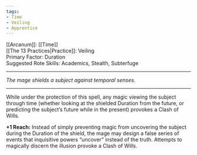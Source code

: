```yaml
---
tags:
- Time
- Veiling
- Apprentice
---
```


[[Arcanum]]: [[Time]]\
[[The 13 Practices|Practice]]: Veiling\
Primary Factor: Duration\
Suggested Rote Skills: Academics, Stealth, Subterfuge

---

_The mage shields a subject against temporal senses._

---

While under the protection of this spell, any magic viewing the subject through time (whether looking at the shielded Duration from the future, or predicting the subject’s future while in the present) provokes a Clash of Wills.

**+1 Reach:** Instead of simply preventing magic from uncovering the subject during the Duration of the shield, the mage may design a false series of events that inquisitive powers “uncover” instead of the truth. Attempts to magically discern the illusion provoke a Clash of Wills.